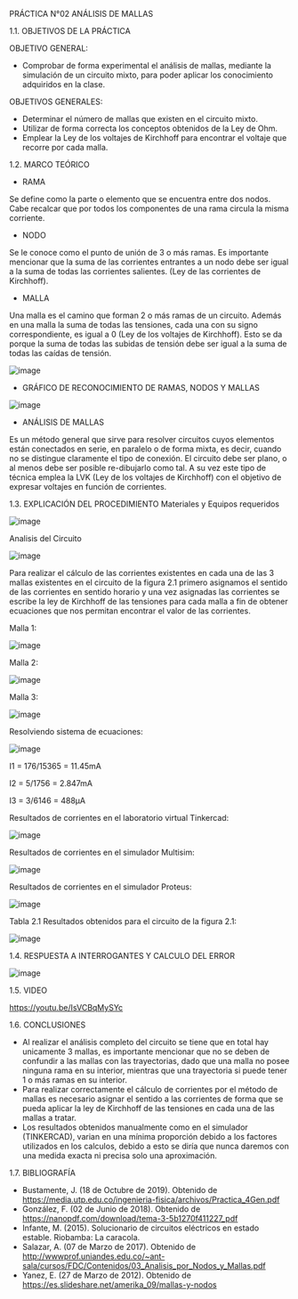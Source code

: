 PRÁCTICA N°02 ANÁLISIS DE MALLAS

1.1. OBJETIVOS DE LA PRÁCTICA

OBJETIVO GENERAL:
- Comprobar de forma experimental el análisis de mallas, mediante la simulación de un circuito mixto, para poder aplicar los conocimiento adquiridos en la clase.

OBJETIVOS GENERALES:
- Determinar el número de mallas que existen en el circuito mixto.
- Utilizar de forma correcta los conceptos obtenidos de la Ley de Ohm.
- Emplear la Ley de los voltajes de Kirchhoff para encontrar el voltaje que recorre por cada malla.

1.2. MARCO TEÓRICO

- RAMA

Se define como la parte o elemento que se encuentra entre dos nodos. Cabe recalcar que por todos los componentes de una rama circula la misma corriente.

- NODO

Se le conoce como el punto de unión de 3 o más ramas. Es importante mencionar que la suma de las corrientes entrantes a un nodo debe ser igual a la suma de todas las corrientes salientes. (Ley de las corrientes de Kirchhoff).

- MALLA

Una malla es el camino que forman 2 o más ramas de un circuito. Además en una malla la suma de todas las tensiones, cada una con su signo correspondiente, es igual a 0 (Ley de los voltajes de Kirchhoff). Esto se da porque la suma de todas las subidas de tensión debe ser igual a la suma de todas las caídas de tensión.

![image](https://user-images.githubusercontent.com/94008521/142939919-92907f80-59a2-4d63-8ac8-0022884b0b5b.png)

- GRÁFICO DE RECONOCIMIENTO DE RAMAS, NODOS Y MALLAS

![image](https://user-images.githubusercontent.com/94008521/142940229-0d2b1ca4-9be0-4de3-b9ed-1cb531a5327e.png)

- ANÁLISIS DE MALLAS

Es un método general que sirve para resolver circuitos cuyos elementos están conectados en serie, en paralelo o de forma mixta, es decir, cuando no se distingue claramente el tipo de conexión. El circuito debe ser plano, o al menos debe ser posible re-dibujarlo como tal. A su vez este tipo de técnica emplea la LVK (Ley de los voltajes de Kirchhoff) con el objetivo de expresar voltajes en función de corrientes. 

1.3. EXPLICACIÓN DEL PROCEDIMIENTO
Materiales y Equipos requeridos

![image](https://user-images.githubusercontent.com/93415377/142961419-e8ca8402-a66a-44f0-9ede-18e390e9df3b.png)


Analisis del Circuito

![image](https://user-images.githubusercontent.com/93415377/142960467-72f18302-cfce-4d71-8c36-ee492a08175f.png)

Para realizar el cálculo de las corrientes existentes en cada una de las 3 mallas existentes en el circuito de la figura 2.1 primero asignamos el sentido de las corrientes en sentido horario y una vez asignadas las corrientes se escribe la ley de Kirchhoff de las tensiones para cada malla a fin de obtener ecuaciones que nos permitan encontrar el valor de las corrientes. 

Malla 1:

![image](https://user-images.githubusercontent.com/93960809/142963382-765036a6-e6d3-4906-b848-cd6d619ab635.png)

Malla 2:

![image](https://user-images.githubusercontent.com/93960809/142963401-909db9d2-435a-4848-b36e-68d23468ea96.png)

Malla 3:

![image](https://user-images.githubusercontent.com/93960809/142963419-ab766201-a6da-4575-b7a3-c0ab9eca9593.png)

 Resolviendo sistema de ecuaciones: 
 
 ![image](https://user-images.githubusercontent.com/93960809/142963435-3c140e55-9ffa-4b4c-a404-31a5bca0137d.png)

I1 = 176/15365 = 11.45mA

I2 = 5/1756 = 2.847mA

I3 = 3/6146 = 488µA

Resultados de corrientes en el laboratorio virtual Tinkercad:

![image](https://user-images.githubusercontent.com/93960809/142963468-a456de6d-f273-4630-85bd-21b2495ed141.png)

Resultados de corrientes en el simulador Multisim:

![image](https://user-images.githubusercontent.com/93960809/143025118-25b845d0-b5cd-4f19-bc75-6c1d4bc7ec9c.png)

Resultados de corrientes en el simulador Proteus:

![image](https://user-images.githubusercontent.com/93960809/143041460-096f201d-12c6-400e-83c6-f6cd4484a45d.png)


Tabla 2.1 Resultados obtenidos para el circuito de la figura 2.1:

![image](https://user-images.githubusercontent.com/93960809/143025233-cb03fce6-e6b0-41b5-b40a-a5194d4aa88e.png)


1.4. RESPUESTA A INTERROGANTES Y CALCULO DEL ERROR

![image](https://user-images.githubusercontent.com/93415377/142960421-8aad7c93-6dcb-4f8d-b068-1c23fa9f0340.png)


1.5. VIDEO

https://youtu.be/IsVCBqMySYc

1.6. CONCLUSIONES

- Al realizar el análisis completo del circuito se tiene que en total hay unicamente 3 mallas, es importante mencionar que no se deben de confundir a las mallas con las trayectorias, dado que una malla no posee ninguna rama en su interior, mientras que una trayectoria si puede tener 1 o más ramas en su interior.
- Para realizar correctamente el cálculo de corrientes por el método de mallas es necesario asignar el sentido a las corrientes de forma que se pueda aplicar la ley de Kirchhoff de las tensiones en cada una de las mallas a tratar. 
- Los resultados obtenidos manualmente como en el simulador (TINKERCAD), varian en una mínima proporción debido a los factores utilizados en los calculos, debido a esto se diría que nunca daremos con una medida exacta ni precisa solo una aproximación. 


1.7. BIBLIOGRAFÍA

-	Bustamente, J. (18 de Octubre de 2019). Obtenido de https://media.utp.edu.co/ingenieria-fisica/archivos/Practica_4Gen.pdf
-	González, F. (02 de Junio de 2018). Obtenido de https://nanopdf.com/download/tema-3-5b1270f411227_pdf
-	Infante, M. (2015). Solucionario de circuitos eléctricos en estado estable. Riobamba: La caracola.
-	Salazar, A. (07 de Marzo de 2017). Obtenido de http://wwwprof.uniandes.edu.co/~ant-sala/cursos/FDC/Contenidos/03_Analisis_por_Nodos_y_Mallas.pdf
-	Yanez, E. (27 de Marzo de 2012). Obtenido de https://es.slideshare.net/amerika_09/mallas-y-nodos
